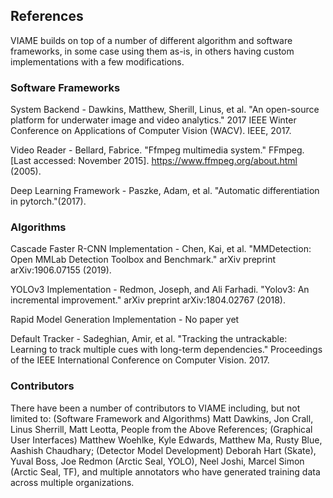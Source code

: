 
References
----------

VIAME builds on top of a number of different algorithm and software frameworks,
in some case using them as-is, in others having custom implementations with a
few modifications.


### Software Frameworks

System Backend - Dawkins, Matthew, Sherill, Linus, et al. "An open-source platform for
underwater image and video analytics." 2017 IEEE Winter Conference on
Applications of Computer Vision (WACV). IEEE, 2017.

Video Reader - Bellard, Fabrice. "Ffmpeg multimedia system." FFmpeg.
[Last accessed: November 2015]. https://www.ffmpeg.org/about.html (2005).

Deep Learning Framework - Paszke, Adam, et al. "Automatic differentiation in
pytorch."(2017).


### Algorithms

Cascade Faster R-CNN Implementation - Chen, Kai, et al. "MMDetection: Open
MMLab Detection Toolbox and Benchmark." arXiv preprint arXiv:1906.07155 (2019).

YOLOv3 Implementation - Redmon, Joseph, and Ali Farhadi. "Yolov3: An
incremental improvement." arXiv preprint arXiv:1804.02767 (2018).

Rapid Model Generation Implementation - No paper yet

Default Tracker - Sadeghian, Amir, et al. "Tracking the untrackable: Learning
to track multiple cues with long-term dependencies." Proceedings of the IEEE
International Conference on Computer Vision. 2017.

### Contributors

There have been a number of contributors to VIAME including, but not
limited to:
(Software Framework and Algorithms) Matt Dawkins, Jon Crall,
Linus Sherrill, Matt Leotta, People from the Above References;
(Graphical User Interfaces) Matthew Woehlke, Kyle Edwards, Matthew Ma,
Rusty Blue, Aashish Chaudhary;
(Detector Model Development) Deborah Hart (Skate), Yuval Boss, Joe
Redmon (Arctic Seal, YOLO), Neel Joshi, Marcel Simon (Arctic Seal, TF),
and multiple annotators who have generated training data across multiple
organizations.
